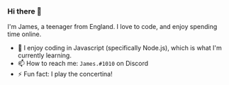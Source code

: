 ### Hi there 👋

I'm James, a teenager from England. I love to code, and enjoy spending time online.

- 🌱 I enjoy coding in Javascript (specifically Node.js), which is what I'm currently learning.
- 📫 How to reach me: `James.#1010` on Discord
- ⚡ Fun fact: I play the concertina!
